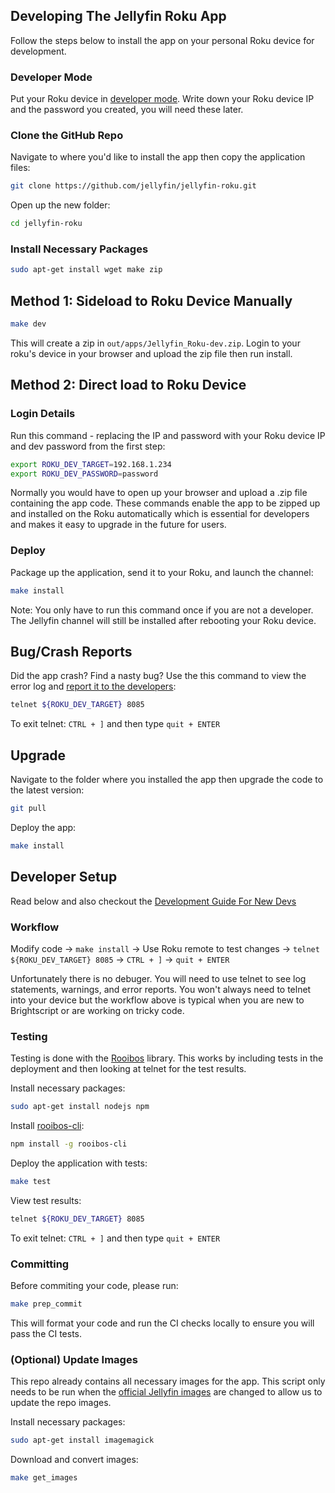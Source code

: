 ## Developing The Jellyfin Roku App
Follow the steps below to install the app on your personal Roku device for development. 

### Developer Mode

Put your Roku device in [developer mode](https://blog.roku.com/developer/2016/02/04/developer-setup-guide). Write down your Roku device IP and the password you created, you will need these later.

### Clone the GitHub Repo

Navigate to where you'd like to install the app then copy the application files:

```bash
git clone https://github.com/jellyfin/jellyfin-roku.git
```

Open up the new folder:

```bash
cd jellyfin-roku
```

### Install Necessary Packages

```bash
sudo apt-get install wget make zip
```

## Method 1: Sideload to Roku Device Manually

```bash
make dev
```

This will create a zip in `out/apps/Jellyfin_Roku-dev.zip`. Login to your roku's device in your browser and upload the zip file then run install.

## Method 2: Direct load to Roku Device

### Login Details

Run this command - replacing the IP and password with your Roku device IP and dev password from the first step:

```bash
export ROKU_DEV_TARGET=192.168.1.234
export ROKU_DEV_PASSWORD=password
```

Normally you would have to open up your browser and upload a .zip file containing the app code. These commands enable the app to be zipped up and installed on the Roku automatically which is essential for developers and makes it easy to upgrade in the future for users.

### Deploy

Package up the application, send it to your Roku, and launch the channel:

```bash
make install
```

Note: You only have to run this command once if you are not a developer. The Jellyfin channel will still be installed after rebooting your Roku device.

## Bug/Crash Reports

Did the app crash? Find a nasty bug? Use the this command to view the error log and [report it to the developers](https://github.com/jellyfin/jellyfin-roku/issues):

```bash
telnet ${ROKU_DEV_TARGET} 8085
```

To exit telnet: `CTRL + ]` and then type `quit + ENTER`

## Upgrade

Navigate to the folder where you installed the app then upgrade the code to the latest version:

```bash
git pull
```

Deploy the app:

```bash
make install
```

## Developer Setup

Read below and also checkout the [Development Guide For New Devs](DEVGUIDE.md)

### Workflow

Modify code -> `make install` -> Use Roku remote to test changes -> `telnet ${ROKU_DEV_TARGET} 8085` -> `CTRL + ]` -> `quit + ENTER`

Unfortunately there is no debuger. You will need to use telnet to see log statements, warnings, and error reports. You won't always need to telnet into your device but the workflow above is typical when you are new to Brightscript or are working on tricky code.

### Testing

Testing is done with the [Rooibos](https://github.com/georgejecook/rooibos/) library. This works by including tests in the deployment and then looking at telnet
for the test results.

Install necessary packages:

```bash
sudo apt-get install nodejs npm
```

Install [rooibos-cli](https://github.com/georgejecook/rooibos-cli):

```bash
npm install -g rooibos-cli
```

Deploy the application with tests:

```bash
make test
```

View test results:

```bash
telnet ${ROKU_DEV_TARGET} 8085
```

To exit telnet: `CTRL + ]` and then type `quit + ENTER`

### Committing

Before commiting your code, please run:

```bash
make prep_commit
```

This will format your code and run the CI checks locally to ensure you will pass the CI tests.

### (Optional) Update Images

This repo already contains all necessary images for the app. This script only needs to be run when the [official Jellyfin images](https://github.com/jellyfin/jellyfin-ux) are changed to allow us to update the repo images.

Install necessary packages:

```bash
sudo apt-get install imagemagick
```

Download and convert images:

```bash
make get_images
```
